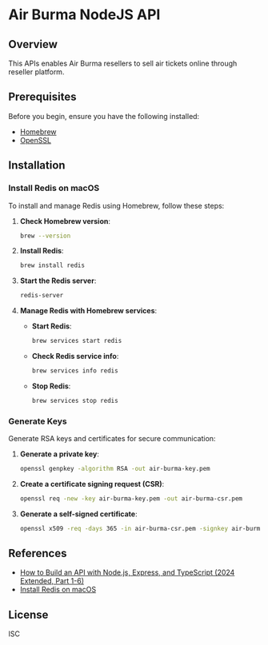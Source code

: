 

# Air Burma NodeJS API

## Overview

This APIs enables Air Burma resellers to sell air tickets online through reseller platform.

## Prerequisites

Before you begin, ensure you have the following installed:
- [Homebrew](https://brew.sh/)
- [OpenSSL](https://www.openssl.org/)

## Installation

### Install Redis on macOS

To install and manage Redis using Homebrew, follow these steps:

1. **Check Homebrew version**:
    ```bash
    brew --version
    ```

2. **Install Redis**:
    ```bash
    brew install redis
    ```

3. **Start the Redis server**:
    ```bash
    redis-server
    ```

4. **Manage Redis with Homebrew services**:
    - **Start Redis**:
        ```bash
        brew services start redis
        ```
    - **Check Redis service info**:
        ```bash
        brew services info redis
        ```
    - **Stop Redis**:
        ```bash
        brew services stop redis
        ```

### Generate Keys

Generate RSA keys and certificates for secure communication:

1. **Generate a private key**:
    ```bash
    openssl genpkey -algorithm RSA -out air-burma-key.pem
    ```

2. **Create a certificate signing request (CSR)**:
    ```bash
    openssl req -new -key air-burma-key.pem -out air-burma-csr.pem
    ```

3. **Generate a self-signed certificate**:
    ```bash
    openssl x509 -req -days 365 -in air-burma-csr.pem -signkey air-burma-key.pem -out air-burma-cert.pem
    ```

## References

- [How to Build an API with Node.js, Express, and TypeScript (2024 Extended, Part 1-6)](https://mahmoud-kassem.medium.com/how-to-build-an-api-with-node-js-express-and-typescript-2024-extended-part-1-6-f65df183dbc5)
- [Install Redis on macOS](https://redis.io/docs/latest/operate/oss_and_stack/install/install-redis/install-redis-on-mac-os/)

## License

ISC